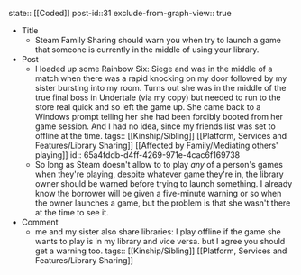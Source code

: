 state:: [[Coded]]
post-id::31
exclude-from-graph-view:: true

- Title
	- Steam Family Sharing should warn you when try to launch a game that someone is currently in the middle of using your library.
- Post
	- I loaded up some Rainbow Six: Siege and was in the middle of a match when there was a rapid knocking on my door followed by my sister bursting into my room. Turns out she was in the middle of the true final boss in Undertale (via my copy) but needed to run to the store real quick and so left the game up. She came back to a Windows prompt telling her she had been forcibly booted from her game session. And I had no idea, since my friends list was set to offline at the time.
	  tags:: [[Kinship/Sibling]] [[Platform, Services and Features/Library Sharing]] [[Affected by Family/Mediating others' playing]]
	  id:: 65a4fddb-d4ff-4269-971e-4cac6f169738
	- So long as Steam doesn't allow to to play _any_ of a person's games when they're playing, despite whatever game they're in, the library owner should be warned before trying to launch something. I already know the borrower will be given a five-minute warning or so when the owner launches a game, but the problem is that she wasn't there at the time to see it.
- Comment
	- me and my sister also share libraries: I play offline if the game she wants to play is in my library and vice versa.
	  but I agree you should get a warning too.
	  tags:: [[Kinship/Sibling]] [[Platform, Services and Features/Library Sharing]]